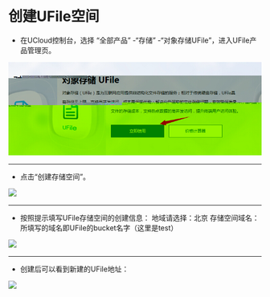 

# 创建UFile空间

  * 在UCloud控制台，选择 “全部产品” -“存储” -“对象存储UFile”，进入UFile产品管理页。


![](/images/basic/ufile/ufile2.jpg) 

----
  * 点击“创建存储空间”。


![](/ai/uai-train/images/basic/ufile/创建ufile.jpg) 

----
  * 按照提示填写UFile存储空间的创建信息：
地域请选择：北京 
存储空间域名：所填写的域名即UFile的bucket名字（这里是test）      


![](/ai/uai-train/images/basic/ufile/新建ufile.jpg) 

----
  * 创建后可以看到新建的UFile地址：     


![](/ai/uai-train/images/basic/ufile/ufile_addr.jpg) 


